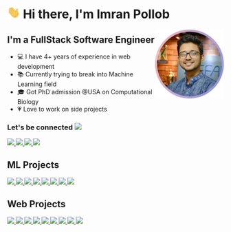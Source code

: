 # <img width="30px" src="./src/hi.gif" /> Hi there, I'm Imran Pollob

<img align="right" alt="imran pollob" height="160px" src="./src/imran-pollob.png"/>

## I'm a FullStack Software Engineer

- 💻 I have 4+ years of experience in web development
- 📚 Currently trying to break into Machine Learning field
- 🎓 Got PhD admission @USA on Computational Biology
- 💗 Love to work on side projects

### Let's be connected <img src="https://media.tenor.com/images/ed9e1f0647aaa26fcefd9b4a11fc05c7/tenor.gif" width="30px">

<a href="mailto:imranpollob.iitju@gmail.com">
  <img src="https://img.shields.io/badge/imranpollob.iitju@gmail.com-D14836?style=for-the-badge&logo=gmail&logoColor=white"  />
</a>

<a href="https://imranpollob.com">
  <img src="https://img.shields.io/badge/imranpollob.com-00D564?style=for-the-badge&logo=internetexplorer&logoColor=white"  />
</a>

<a href="https://www.linkedin.com/in/pollmix">
  <img src="https://img.shields.io/badge/pollmix-0077B5?style=for-the-badge&logo=linkedin&logoColor=white"  />
</a>

<a href="https://facebook.com/pollmix">
  <img src="https://img.shields.io/badge/pollmix-1877F2?style=for-the-badge&logo=facebook&logoColor=white"  />
</a>

## ML Projects

<a href="https://github.com/pollmix/pytorch-chatbot">
  <img src="https://img.shields.io/badge/Sentiment Analysis-white?style=flat&logo=pytorch&logoColor=white&labelColor=EE4C2C" />
</a>

<a href="https://github.com/pollmix/sentiment-analysis">
  <img src="https://img.shields.io/badge/Fake Handwritten Digits-white?style=flat&logo=pytorch&logoColor=white&labelColor=EE4C2C" />
</a>

<a href="https://github.com/pollmix/fake-handwritten-digits">
  <img src="https://img.shields.io/badge/Chatbot-white?style=flat&logo=pytorch&logoColor=white&labelColor=EE4C2C" />
</a>

<a href="https://github.com/pollmix/ai-translation">
  <img src="https://img.shields.io/badge/AI Translation-white?style=flat&logo=pytorch&logoColor=white&labelColor=EE4C2C" />
</a>

<a href="https://github.com/pollmix/predict-language-of-a-name">
  <img src="https://img.shields.io/badge/Predict Language Of A Name-white?style=flat&logo=pytorch&logoColor=white&labelColor=EE4C2C" />
</a>

<a href="https://github.com/pollmix/covid-detection-from-xray">
  <img src="https://img.shields.io/badge/COVID Detection From Xray-white?style=flat&logo=pytorch&logoColor=white&labelColor=EE4C2C" />
</a>

<a href="https://github.com/pollmix/covid-tracking-using-r">
  <img src="https://img.shields.io/badge/COVID Tracking-white?style=flat&logo=r&logoColor=white&labelColor=276DC3" />
</a>

<a href="https://github.com/pollmix/covid-tracking-using-r">
  <img src="https://img.shields.io/badge/COVID Data Analysis-white?style=flat&logo=r&logoColor=white&labelColor=276DC3" />
</a>

## Web Projects

<a href="https://github.com/pollmix/bangla-quran">
  <img src="https://img.shields.io/static/v1?style=flat&logo=revealdotjs&logoColor=white&label=Quran&labelColor=F2E142&message=Arabic and Bangla translation of whole Quran with audio&color=white" />
</a>

<a href="https://www.volueinsight.com/">
  <img src="https://img.shields.io/static/v1?style=flat&logo=python&logoColor=white&label=Wattsight&labelColor=3776AB&message=Forecasts and Consulting for the European Energy Market&color=white" />
</a>

<a href="https://www.seebiz.com/">
  <img src="https://img.shields.io/static/v1?style=flat&logo=react&logoColor=white&label=SeeBiz&labelColor=61DAFB&message=Business Social Network&color=white" />
</a>

<a href="https://devtut.github.io/">
  <img src="https://img.shields.io/static/v1?style=flat&logo=vuedotjs&logoColor=white&label=DevTut&labelColor=4FC08D&message=Example based programming tutorials&color=white" />
</a>

<a href="https://code.imranpollob.com/">
  <img src="https://img.shields.io/static/v1?style=flat&logo=nextdotjs&logoColor=white&label=Coding&labelColor=000000&message=LeetCode HackerRank Codewars CodeSignal solutions&color=white" />
</a>

<a href="https://spelling-test.netlify.app/">
  <img src="https://img.shields.io/static/v1?style=flat&logo=react&logoColor=white&label=Spelling Quiz&labelColor=61DAFB&message=Learn difficult English spelling though quiz&color=white" />
</a>

<a href="http://paste.imranpollob.com/">
  <img src="https://img.shields.io/static/v1?style=flat&logo=laravel&logoColor=white&label=Paste Online&labelColor=FF2D20&message=Store and share notes&color=white" />
</a>

<a href="https://github.com/pollmix/movie-scrapper">
  <img src="https://img.shields.io/static/v1?style=flat&logo=python&logoColor=white&label=Movie Rating&labelColor=3776AB&message=Movie scrapper and rating API&color=white" />
</a>

<a href="https://github.com/pollmix/link-sharer">
  <img src="https://img.shields.io/static/v1?style=flat&logo=laravel&logoColor=white&label=Top Links&labelColor=FF2D20&message=Community based link sharing platform&color=white" />
</a>
